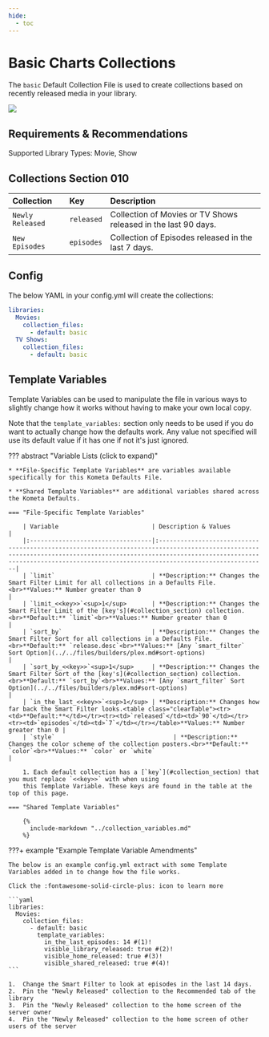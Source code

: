 ```yaml
---
hide:
  - toc
---
```

# Basic Charts Collections

The `basic` Default Collection File is used to create collections based on recently released media in your library.

![](../images/basic.png)

## Requirements & Recommendations

Supported Library Types: Movie, Show

## <a id="collection_section"></a>Collections Section 010

| Collection       | Key        | Description                                                    |
|:-----------------|:-----------|:---------------------------------------------------------------|
| `Newly Released` | `released` | Collection of Movies or TV Shows released in the last 90 days. |
| `New Episodes`   | `episodes` | Collection of Episodes released in the last 7 days.            |

## Config

The below YAML in your config.yml will create the collections:

```yaml
libraries:
  Movies:
    collection_files:
      - default: basic
  TV Shows:
    collection_files:
      - default: basic
```

## Template Variables

Template Variables can be used to manipulate the file in various ways to slightly change how it works without having to 
make your own local copy.

Note that the `template_variables:` section only needs to be used if you do want to actually change how the defaults 
work. Any value not specified will use its default value if it has one if not it's just ignored.

??? abstract "Variable Lists (click to expand)"

    * **File-Specific Template Variables** are variables available specifically for this Kometa Defaults File.

    * **Shared Template Variables** are additional variables shared across the Kometa Defaults.

    === "File-Specific Template Variables"

        | Variable                          | Description & Values                                                                                                                                                                                                                            |
        |:----------------------------------|:------------------------------------------------------------------------------------------------------------------------------------------------------------------------------------------------------------------------------------------------|
        | `limit`                           | **Description:** Changes the Smart Filter Limit for all collections in a Defaults File.<br>**Values:** Number greater than 0                                                                                                                    |
        | `limit_<<key>>`<sup>1</sup>       | **Description:** Changes the Smart Filter Limit of the [key's](#collection_section) collection.<br>**Default:** `limit`<br>**Values:** Number greater than 0                                                                                                 |
        | `sort_by`                         | **Description:** Changes the Smart Filter Sort for all collections in a Defaults File.<br>**Default:** `release.desc`<br>**Values:** [Any `smart_filter` Sort Option](../../files/builders/plex.md#sort-options)                               |
        | `sort_by_<<key>>`<sup>1</sup>     | **Description:** Changes the Smart Filter Sort of the [key's](#collection_section) collection.<br>**Default:** `sort_by`<br>**Values:** [Any `smart_filter` Sort Option](../../files/builders/plex.md#sort-options)                                         |
        | `in_the_last_<<key>>`<sup>1</sup> | **Description:** Changes how far back the Smart Filter looks.<table class="clearTable"><tr><td>**Default:**</td></tr><tr><td>`released`</td><td>`90`</td></tr><tr><td>`episodes`</td><td>`7`</td></tr></table>**Values:** Number greater than 0 |
        | `style`                                 | **Description:** Changes the color scheme of the collection posters.<br>**Default:** `color`<br>**Values:** `color` or `white`                                                                                                                                                                                                                                                                                                                                                                            |

        1. Each default collection has a [`key`](#collection_section) that you must replace `<<key>>` with when using 
        this Template Variable. These keys are found in the table at the top of this page.

    === "Shared Template Variables"

        {%
          include-markdown "../collection_variables.md"
        %}
    
???+ example "Example Template Variable Amendments"

    The below is an example config.yml extract with some Template Variables added in to change how the file works.

    Click the :fontawesome-solid-circle-plus: icon to learn more
    
    ```yaml
    libraries:
      Movies:
        collection_files:
          - default: basic
            template_variables:
              in_the_last_episodes: 14 #(1)!
              visible_library_released: true #(2)!
              visible_home_released: true #(3)!
              visible_shared_released: true #(4)!
    ```

    1.  Change the Smart Filter to look at episodes in the last 14 days.
    2.  Pin the "Newly Released" collection to the Recommended tab of the library
    3.  Pin the "Newly Released" collection to the home screen of the server owner
    4.  Pin the "Newly Released" collection to the home screen of other users of the server
